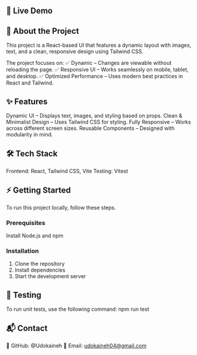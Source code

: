 ## 🚀 Live Demo

## 📖 About the Project

This project is a React-based UI that features a dynamic layout with images, text, and a clean, responsive design using Tailwind CSS.

The project focuses on:
✅ Dynamic – Changes are viewable without reloading the page.
✅ Responsive UI – Works seamlessly on mobile, tablet, and desktop.
✅ Optimized Performance – Uses modern best practices in React and Tailwind.

## ✨ Features

Dynamic UI – Displays text, images, and styling based on props.
Clean & Minimalist Design – Uses Tailwind CSS for styling.
Fully Responsive – Works across different screen sizes.
Reusable Components – Designed with modularity in mind.

## 🛠️ Tech Stack

Frontend: React, Tailwind CSS, Vite
Testing: Vitest

## ⚡ Getting Started

To run this project locally, follow these steps.

### Prerequisites

Install Node.js and npm

### Installation

1. Clone the repository
2. Install dependencies
3. Start the development server

## 🧪 Testing

To run unit tests, use the following command:
npm run test

## 📬 Contact

🔗 GitHub: @Udokaineh
🔗 Email: udokaineh04@gmail.com

